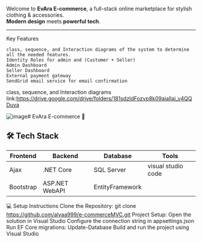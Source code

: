 Welcome to **EvAra E-commerce**, a full-stack online marketplace for stylish clothing & accessories.  
**Modern design** meets **powerful tech**.

---
Key Features

    class, sequence, and Interaction diagrams of the system to determine all the needed features.
    Identity Roles for admin and (Customer + Seller)
    Admin Dashboard
    Seller Dashboard
    External payment gateway
    SendGrid email service for email confirmation
  class, sequence, and Interaction diagrams link:https://drive.google.com/drive/folders/181sdzldFozvp8k09ajallaj_v4QQDuva

![image](https://github.com/user-attachments/assets/18c680e6-eb59-4bc7-92e9-c7da76974937)# EvAra E-commerce 🛒



## 🛠️ Tech Stack

| Frontend  | Backend       | Database   | Tools           |
|-----------|---------------|------------|-----------------|
| Ajax  | .NET Core     | SQL Server | visual studio code |
| Bootstrap | ASP.NET WebAPI| EntityFramework | 


💻 Setup Instructions
Clone the Repository:
git clone https://github.com/alyaa999/e-commerceMVC.git 
Project Setup:
Open the solution in Visual Studio
Configure the connection string in appsettings.json
Run EF Core migrations: Update-Database 
Build and run the project using Visual Studio
